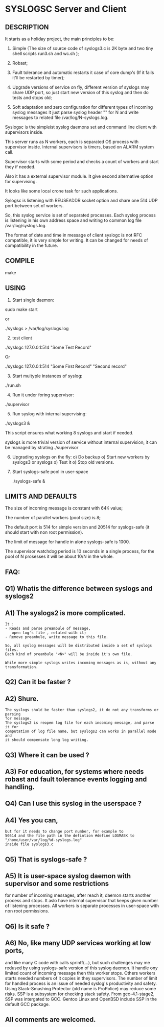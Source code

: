 # SYSLOGSC Server and Client

## DESCRIPTION

It starts as a holiday project, the main principles to be:
1. Simple (The size of source code of syslogs3.c is 2K byte and two tiny
   shell scripts run3.sh and wc.sh );

2. Robast; 
3. Fault tolerance and automatic restarts it case of core dump's (If it
   fails it'll be restarted by timer);

4. Upgrade versions of service on fly, different version of syslogs may
   share UDP port, so just start new version of this syslog and then do
   tests and stops old;

5. Soft adaptation and zero configuration for different types of incoming syslog messages
   It just parse syslog header "<N>" for N and write messages to related file
   /var/log/N-syslogs.log.

Syslogsc is the simpleist syslog daemons set and command line client with supervisors inside.

This server runs as N workers, each is separated OS process with supervisor inside. 
Internal supervisors is timers, based on ALARM system call.

Supervisor starts with some period and checks a count of workers and start they if needed. 

Also it has a external supervisor module. It give second alternative option for supervising.

It looks like some local crone task for such applications.

Sylogsc is listening with REUSEADDR socket option and share one 514 UDP port between set of workers. 
 
So, this syslog service is set of separated processes.
Each syslog process is listening in his own 
address space and writing to common log file /var/log/syslogs.log.

The format of date and time in message of client syslogc is not RFC compatible, 
it is very simple for writing.
It can be changed for needs of compatibility in the future.
 
## COMPILE

make

## USING

1) Start single daemon:

sudo make start

or

./syslogs > /var/log/syslogs.log

2) test client

./syslogc 127.0.0.1:514 "Some Test Record"

Or

./syslogc 127.0.0.1:514 "Some First Record" "Second record"

3) Start multyple instances of syslog:

./run.sh

4) Run it under foring supervisor:

./supervisor

5) Run syslog with internal supervising:

./syslogs3 &

This script ensures what working 8 syslogs and start if needed.

syslogs is more trivial version of service without internal supervision,
it can be managed by strating ./supervisor 

6) Upgrading syslogs on the fly:
   o) Do backup
   o) Start new workers by syslogs3 or syslogs
   o) Test it 
   o) Stop old versions.

7) Start syslogs-safe pool in user-space
   
   ./syslogs-safe &

## LIMITS AND DEFAULTS

  The size of incoming message is constant with 64K value;

  The number of parallel workers (pool size) is 8;

  The default port is 514 for simple version and 20514 for syslogs-safe 
  (it should start with non root permission). 

  The limit of message for handle in alone syslogs-safe is 1000.

  The supervisor watchdog period is 10 seconds in a single process,
  for the pool of N prosesses it will be about 10/N in the whole. 

## FAQ:

## Q1) Whatis the difference between syslogs and syslogs2
## A1) The syslogs2 is more complicated.
    It :
    - Reads and parse preambule of message, 
       open log's file , related with it;
    - Remove preambule, write message to this file.

    So, all syslog messages will be distributed inside a set of syslogs files.
    Each kind of preambule "<N>" will be inside it's own file.
  
    While more simple syslogs writes incoming messages as is, without any
    transformation.

## Q2) Can it be faster ?
## A2) Shure. 
    The syslogs shuld be faster than syslogs2, it do not any transforms or parsing 
    for message.
    The syslogs2 is reopen log file for each incoming message, and parse it for
    computation of log file name, but syslogs2 can works in parallel mode and
    it should compensate long log writing.

## Q3) Where it can be used ?
## A3) For education, for systems where needs robast and fault tolerance events logging and handling. 
    
## Q4) Can I use this syslog in the userspace ?
## A4) Yes you can, 
    but for it needs to change port number, for example to
    50514 and the file path in the defintion #define LOGMASK to "/home/user/var/log/%d-syslogs.log"
    inside file syslogs3.c

## Q5) That is syslogs-safe ?
## A5) It is user-space syslog daemon with supervisor and some restrictions 
for number of incoming messages, after reach it, daemon starts another process and stops.
It aslo have internal supervisor that keeps given number of listening
processes.
All workers is separate processes in user-space with non root permissions. 

## Q6) Is it safe ?
## A6) No, like many UDP services working at low ports,
 and like many C code with calls sprintf(...), but such challenges may me redused by using syslogs-safe version of this syslog daemon. 
  It handle ony limited count of incoming message then this worker stops.
  Others workers starts needed numbers of it copies in they supervisors.
  The number of limit for handled process is an issue of needed syslog's productivity and
  safety. Using Stack-Smashing Protector (old name is ProPolice) may reduce
  some risks. 
  SSP is a subsystem for checking stack safety.
  From gcc-4.1-stage2, SSP was intergated to GCC.
  Gentoo Linux and OpenBSD include SSP in the default GCC package.

## All comments are welcomed.
       
